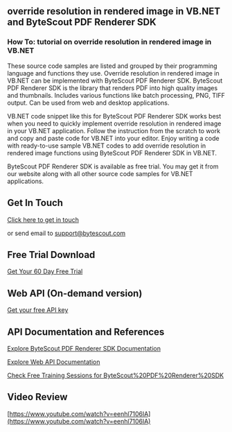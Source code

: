 ## override resolution in rendered image in VB.NET and ByteScout PDF Renderer SDK

### How To: tutorial on override resolution in rendered image in VB.NET

These source code samples are listed and grouped by their programming language and functions they use. Override resolution in rendered image in VB.NET can be implemented with ByteScout PDF Renderer SDK. ByteScout PDF Renderer SDK is the library that renders PDF into high quality images and thumbnails. Includes various functions like batch processing, PNG, TIFF output. Can be used from web and desktop applications.

VB.NET code snippet like this for ByteScout PDF Renderer SDK works best when you need to quickly implement override resolution in rendered image in your VB.NET application. Follow the instruction from the scratch to work and copy and paste code for VB.NET into your editor. Enjoy writing a code with ready-to-use sample VB.NET codes to add override resolution in rendered image functions using ByteScout PDF Renderer SDK in VB.NET.

ByteScout PDF Renderer SDK is available as free trial. You may get it from our website along with all other source code samples for VB.NET applications.

## Get In Touch

[Click here to get in touch](https://bytescout.zendesk.com/hc/en-us/requests/new?subject=ByteScout%20PDF%20Renderer%20SDK%20Question)

or send email to [support@bytescout.com](mailto:support@bytescout.com?subject=ByteScout%20PDF%20Renderer%20SDK%20Question) 

## Free Trial Download

[Get Your 60 Day Free Trial](https://bytescout.com/download/web-installer?utm_source=github-readme)

## Web API (On-demand version)

[Get your free API key](https://pdf.co/documentation/api?utm_source=github-readme)

## API Documentation and References

[Explore ByteScout PDF Renderer SDK Documentation](https://bytescout.com/documentation/index.html?utm_source=github-readme)

[Explore Web API Documentation](https://pdf.co/documentation/api?utm_source=github-readme)

[Check Free Training Sessions for ByteScout%20PDF%20Renderer%20SDK](https://academy.bytescout.com/)

## Video Review

[https://www.youtube.com/watch?v=eenhl7106lA](https://www.youtube.com/watch?v=eenhl7106lA)